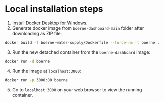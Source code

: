 # Local installation steps

1. Install [Docker Desktop for Windows](https://docs.docker.com/desktop/setup/install/windows-install/).
2. Generate docker image from `boerne-dashboard-main` folder after downloading as ZIP file:

```bash
docker build -f boerne-water-supply/Dockerfile --force-rm -t boerne .
```

3. Run the new detached container from the `boerne-dashboard` image:

```bash
docker run -d boerne
```

4. Run the image at `localhost:3000`:


```bash
docker run -p 3000:80 boerne
```

5. Go to `localhost:3000` on your web browser to view the running container.
